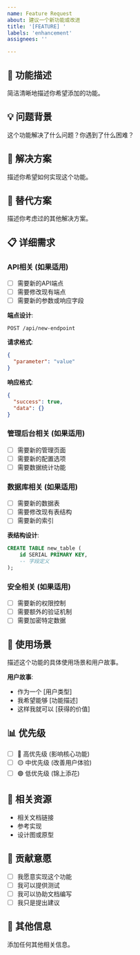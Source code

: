 ```yaml
---
name: Feature Request
about: 建议一个新功能或改进
title: '[FEATURE] '
labels: 'enhancement'
assignees: ''

---
```


## 🚀 **功能描述**
简洁清晰地描述你希望添加的功能。

## 💡 **问题背景**
这个功能解决了什么问题？你遇到了什么困难？

## 💭 **解决方案**
描述你希望如何实现这个功能。

## 🔄 **替代方案**
描述你考虑过的其他解决方案。

## 📋 **详细需求**

### **API相关** (如果适用)
- [ ] 需要新的API端点
- [ ] 需要修改现有端点
- [ ] 需要新的参数或响应字段

**端点设计**:
```
POST /api/new-endpoint
```

**请求格式**:
```json
{
  "parameter": "value"
}
```

**响应格式**:
```json
{
  "success": true,
  "data": {}
}
```

### **管理后台相关** (如果适用)
- [ ] 需要新的管理页面
- [ ] 需要新的配置选项
- [ ] 需要数据统计功能

### **数据库相关** (如果适用)
- [ ] 需要新的数据表
- [ ] 需要修改现有表结构
- [ ] 需要新的索引

**表结构设计**:
```sql
CREATE TABLE new_table (
    id SERIAL PRIMARY KEY,
    -- 字段定义
);
```

### **安全相关** (如果适用)
- [ ] 需要新的权限控制
- [ ] 需要额外的验证机制
- [ ] 需要加密特定数据

## 🎯 **使用场景**
描述这个功能的具体使用场景和用户故事。

**用户故事**:
- 作为一个 [用户类型]
- 我希望能够 [功能描述]  
- 这样我就可以 [获得的价值]

## 📊 **优先级**
- [ ] 🔴 高优先级 (影响核心功能)
- [ ] 🟡 中优先级 (改善用户体验)
- [ ] 🟢 低优先级 (锦上添花)

## 🔗 **相关资源**
- 相关文档链接
- 参考实现
- 设计图或原型

## 🤝 **贡献意愿**
- [ ] 我愿意实现这个功能
- [ ] 我可以提供测试
- [ ] 我可以协助文档编写
- [ ] 我只是提出建议

## 📝 **其他信息**
添加任何其他相关信息。
